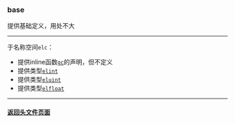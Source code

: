 ### base  
提供基础定义，用处不大  

______

于名称空间`elc`：  
- 提供inline函数[`gc`](./gc.md)的声明，但不定义  
- 提供类型[`elint`](./elint.md)  
- 提供类型[`eluint`](./eluint.md)  
- 提供类型[`elfloat`](./elfloat.md)  

______

#### [返回头文件页面](../index.md)  

